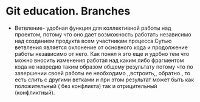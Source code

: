 # Git education. Branches
* Ветвление- удобная функция для коллективной работы над проектом, потому что оно дает возможность работать независимо  над созданием продукта всем участникам процесса.Сутью ветвления является оклонение от основного кода и продолжение работы независимо от него. Как понял я это еще и удобно тем что можно вносить изменения работая над каким либо фрагментом кода не навредив таким образом общему результату потому что по завершении своей работы ее необходимо ,,встроить,, обратно., то есть слить с другими ветками и при этом результат может быть как положительный ( без конфликта) так и отрицительный (конфликтный).
